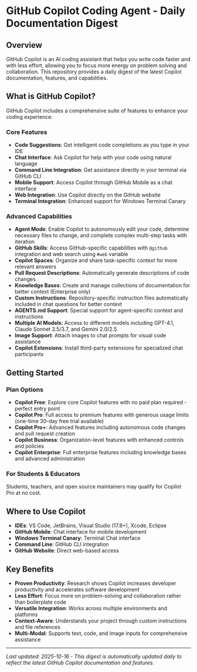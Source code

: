 # GitHub Copilot Coding Agent - Daily Documentation Digest

## Overview

GitHub Copilot is an AI coding assistant that helps you write code faster and with less effort, allowing you to focus more energy on problem solving and collaboration. This repository provides a daily digest of the latest Copilot documentation, features, and capabilities.

## What is GitHub Copilot?

GitHub Copilot includes a comprehensive suite of features to enhance your coding experience:

### Core Features
- **Code Suggestions**: Get intelligent code completions as you type in your IDE
- **Chat Interface**: Ask Copilot for help with your code using natural language
- **Command Line Integration**: Get assistance directly in your terminal via GitHub CLI
- **Mobile Support**: Access Copilot through GitHub Mobile as a chat interface
- **Web Integration**: Use Copilot directly on the GitHub website
- **Terminal Integration**: Enhanced support for Windows Terminal Canary

### Advanced Capabilities
- **Agent Mode**: Enable Copilot to autonomously edit your code, determine necessary files to change, and complete complex multi-step tasks with iteration
- **GitHub Skills**: Access GitHub-specific capabilities with `@github` integration and web search using `#web` variable
- **Copilot Spaces**: Organize and share task-specific context for more relevant answers
- **Pull Request Descriptions**: Automatically generate descriptions of code changes
- **Knowledge Bases**: Create and manage collections of documentation for better context (Enterprise only)
- **Custom Instructions**: Repository-specific instruction files automatically included in chat questions for better context
- **AGENTS.md Support**: Special support for agent-specific context and instructions
- **Multiple AI Models**: Access to different models including GPT-4.1, Claude Sonnet 3.5/3.7, and Gemini 2.0/2.5
- **Image Support**: Attach images to chat prompts for visual code assistance
- **Copilot Extensions**: Install third-party extensions for specialized chat participants

## Getting Started

### Plan Options
- **Copilot Free**: Explore core Copilot features with no paid plan required - perfect entry point
- **Copilot Pro**: Full access to premium features with generous usage limits (one-time 30-day free trial available)
- **Copilot Pro+**: Advanced features including autonomous code changes and pull request creation
- **Copilot Business**: Organization-level features with enhanced controls and policies
- **Copilot Enterprise**: Full enterprise features including knowledge bases and advanced administration

### For Students & Educators
Students, teachers, and open source maintainers may qualify for Copilot Pro at no cost.

## Where to Use Copilot
- **IDEs**: VS Code, JetBrains, Visual Studio (17.8+), Xcode, Eclipse
- **GitHub Mobile**: Chat interface for mobile development
- **Windows Terminal Canary**: Terminal Chat interface
- **Command Line**: GitHub CLI integration
- **GitHub Website**: Direct web-based access

## Key Benefits
- **Proven Productivity**: Research shows Copilot increases developer productivity and accelerates software development
- **Less Effort**: Focus more on problem-solving and collaboration rather than boilerplate code
- **Versatile Integration**: Works across multiple environments and platforms
- **Context-Aware**: Understands your project through custom instructions and file references
- **Multi-Modal**: Supports text, code, and image inputs for comprehensive assistance

---

*Last updated: 2025-10-16 - This digest is automatically updated daily to reflect the latest GitHub Copilot documentation and features.*

